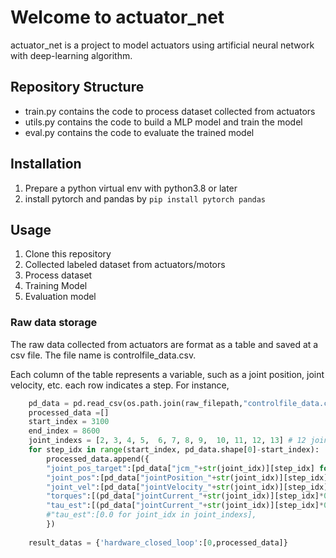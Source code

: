 # Welcome to actuator_net 

actuator_net is a project to model actuators using  artificial neural network with deep-learning algorithm.

## Repository Structure

- train.py contains the code to process dataset collected from actuators
- utils.py contains the code to build a MLP model and train the model
- eval.py contains the code to evaluate the trained model

## Installation

1. Prepare a python virtual env with python3.8 or later
2. install pytorch and pandas by `pip install pytorch pandas`



## Usage

1. Clone this repository
2. Collected labeled dataset from actuators/motors
3. Process dataset
4. Training Model
5. Evaluation model



### Raw data storage

The raw data collected from actuators are format as a table and saved at a csv file. The file name is controlfile_data.csv.

Each column of the table represents a variable, such as a joint position, joint velocity, etc. each row indicates a step. For instance,

```python
    pd_data = pd.read_csv(os.path.join(raw_filepath,"controlfile_data.csv"), sep="\t",index_col=0, header=0)
    processed_data =[] 
    start_index = 3100
    end_index = 8600
    joint_indexs = [2, 3, 4, 5,  6, 7, 8, 9,  10, 11, 12, 13] # 12 joints
    for step_idx in range(start_index, pd_data.shape[0]-start_index):
        processed_data.append({
        "joint_pos_target":[pd_data["jcm_"+str(joint_idx)][step_idx] for joint_idx in joint_indexs],
        "joint_pos":[pd_data["jointPosition_"+str(joint_idx)][step_idx] for joint_idx in joint_indexs],
        "joint_vel":[pd_data["jointVelocity_"+str(joint_idx)][step_idx] for joint_idx in joint_indexs],
        "torques":[(pd_data["jointCurrent_"+str(joint_idx)][step_idx]*0.001)*0.86134+0.65971 for joint_idx in joint_indexs],
        "tau_est":[(pd_data["jointCurrent_"+str(joint_idx)][step_idx]*0.001)*0.86134+0.65971 for joint_idx in joint_indexs], #mA to A, to Nm
        #"tau_est":[0.0 for joint_idx in joint_indexs],
        })
     
    result_datas = {'hardware_closed_loop':[0,processed_data]}


```







